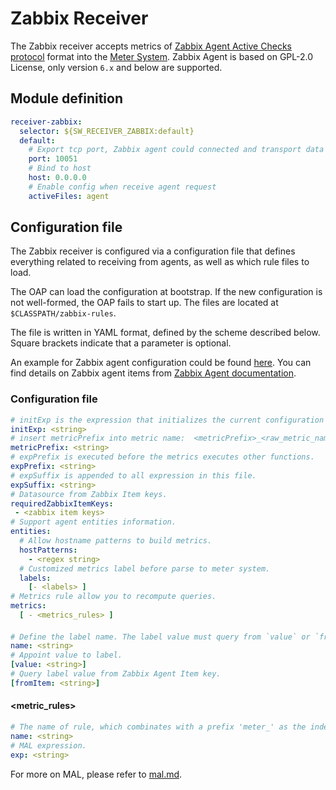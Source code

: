 # Zabbix Receiver
The Zabbix receiver accepts metrics of [Zabbix Agent Active Checks protocol](https://www.zabbix.com/documentation/current/manual/appendix/items/activepassive#active_checks) format into the [Meter System](./../../concepts-and-designs/meter.md).
Zabbix Agent is based on GPL-2.0 License, only version `6.x` and below are supported.

## Module definition
```yaml
receiver-zabbix:
  selector: ${SW_RECEIVER_ZABBIX:default}
  default:
    # Export tcp port, Zabbix agent could connected and transport data
    port: 10051
    # Bind to host
    host: 0.0.0.0
    # Enable config when receive agent request
    activeFiles: agent
```

## Configuration file
The Zabbix receiver is configured via a configuration file that defines everything related to receiving 
 from agents, as well as which rule files to load.
 
The OAP can load the configuration at bootstrap. If the new configuration is not well-formed, the OAP fails to start up. The files
are located at `$CLASSPATH/zabbix-rules`.

The file is written in YAML format, defined by the scheme described below. Square brackets indicate that a parameter is optional.

An example for Zabbix agent configuration could be found [here](../../../../test/e2e-v2/cases/vm/zabbix/zabbix_agentd.conf).
You can find details on Zabbix agent items from [Zabbix Agent documentation](https://www.zabbix.com/documentation/current/manual/config/items/itemtypes/zabbix_agent).

### Configuration file

```yaml
# initExp is the expression that initializes the current configuration file
initExp: <string>
# insert metricPrefix into metric name:  <metricPrefix>_<raw_metric_name>
metricPrefix: <string>
# expPrefix is executed before the metrics executes other functions.
expPrefix: <string>
# expSuffix is appended to all expression in this file.
expSuffix: <string>
# Datasource from Zabbix Item keys.
requiredZabbixItemKeys:
 - <zabbix item keys>
# Support agent entities information.
entities:
  # Allow hostname patterns to build metrics.
  hostPatterns:
    - <regex string>
  # Customized metrics label before parse to meter system.
  labels:
    [- <labels> ]
# Metrics rule allow you to recompute queries.
metrics:
  [ - <metrics_rules> ]
```

#### <labels>

```yaml
# Define the label name. The label value must query from `value` or `fromItem` attribute.
name: <string>
# Appoint value to label.
[value: <string>]
# Query label value from Zabbix Agent Item key.
[fromItem: <string>]
```

#### <metric_rules>

```yaml
# The name of rule, which combinates with a prefix 'meter_' as the index/table name in storage.
name: <string>
# MAL expression.
exp: <string>
```

For more on MAL, please refer to [mal.md](../../concepts-and-designs/mal.md).
